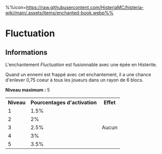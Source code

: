 %%icon=https://raw.githubusercontent.com/HisteriaMC/histeria-wiki/main/.assets/items/enchanted-book.webp%%
# Fluctuation

## Informations
L'enchantement *Fluctuation* est fusionnable avec une épée en Histerite.

Quand un ennemi est frappé avec cet enchantement, il a une chance d'enlever 0,75 coeur à tous les joueurs dans un rayon de 6 blocs.  

**Niveau maximum :** 5  

<table>
  <tr>
    <th>Niveau</th>
    <th>Pourcentages d'activation</th>
    <th>Effet</th>
  </tr>
  <tr>
    <td>1</td>
    <td>1.5%</td>
    <td rowspan="5">Aucun</td>
  </tr>
  <tr>
    <td>2</td>
    <td>2%</td>
  </tr>
  <tr>
    <td>3</td>
    <td>2.5%</td>
  </tr>
  <tr>
    <td>4</td>
    <td>3%</td>
  </tr>
  <tr>
    <td>5</td>
    <td>3.5%</td>
   </tr>
</table>